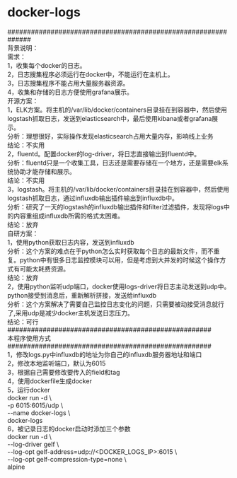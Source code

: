 # docker-logs
##############################################################  
背景说明：  
需求：  
1，收集每个docker的日志。  
2，日志搜集程序必须运行在docker中，不能运行在主机上。  
3，日志搜集程序不能占用大量服务器资源。  
4，收集和存储的日志方便使用grafana展示。  
开源方案：  
1，ELK方案。将主机的/var/lib/docker/containers目录挂在到容器中，然后使用logstash抓取日志，发送到elasticsearch中，最后使用kibana或者grafana展示。  
分析：理想很好，实际操作发现elasticsearch占用大量内存，影响线上业务  
结论：不实用  
2，fluentd。配置docker的log-driver，将日志直接输出到fluentd中。  
分析：fluentd只是一个收集工具，日志还是需要存储在一个地方，还是需要elk系统协助才能存储和展示。  
结论：不实用  
3，logstash。将主机的/var/lib/docker/containers目录挂在到容器中，然后使用logstash抓取日志，通过influxdb输出插件输出到influxdb中。  
分析：研究了一天的logstash的influxdb输出插件和filter过滤插件，发现将logs中的内容重组成influxdb所需的格式太困难。  
结论：放弃  
自研方案：  
1，使用python获取日志内容，发送到influxdb  
分析：这个方案的难点在于python怎么实时获取每个日志的最新文件，而不重复。python中有很多日志监控模块可以用，但是考虑到大并发的时候这个操作方式有可能太耗费资源。  
结论：放弃  
2，使用python监听udp端口，docker使用logs-driver将日志主动发送到udp中。python接受到消息后，重新解析拼接，发送给influxdb  
分析：这个方案解决了需要自己监控日志变化的问题，只需要被动接受消息就行了,采用udp是减少docker主机发送日志压力。  
结论：可行  
####################################################  
本程序使用方式  
####################################################  
1，修改logs.py中influxdb的地址为你自己的influxdb服务器地址和端口  
2，修改本地监听端口，默认为6015  
3，根据自己需要修改要传入的field和tag  
4，使用dockerfile生成docker  
5，运行docker  
docker run -d \  
-p 6015:6015/udp \  
--name docker-logs \  
docker-logs  
6，被记录日志的docker启动时添加三个参数  
docker run -d \  
--log-driver gelf \  
--log-opt gelf-address=udp://<DOCKER_LOGS_IP>:6015 \  
--log-opt gelf-compression-type=none \  
alpine
  
